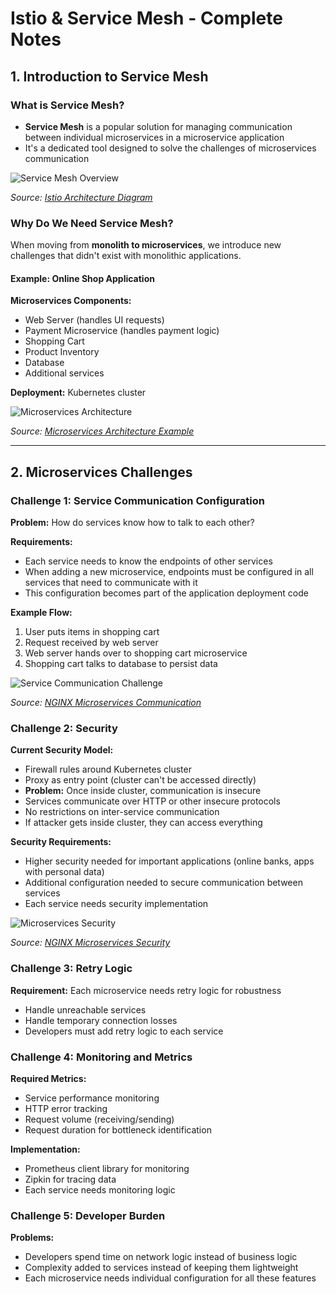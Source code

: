 # Istio & Service Mesh - Complete Notes

## 1. Introduction to Service Mesh

### What is Service Mesh?
- **Service Mesh** is a popular solution for managing communication between individual microservices in a microservice application
- It's a dedicated tool designed to solve the challenges of microservices communication

![Service Mesh Overview](https://istio.io/latest/docs/ops/deployment/architecture/arch.svg)

*Source: [Istio Architecture Diagram](https://istio.io/latest/docs/ops/deployment/architecture/)*

### Why Do We Need Service Mesh?

When moving from **monolith to microservices**, we introduce new challenges that didn't exist with monolithic applications.

#### Example: Online Shop Application
**Microservices Components:**
- Web Server (handles UI requests)
- Payment Microservice (handles payment logic)
- Shopping Cart
- Product Inventory
- Database
- Additional services

**Deployment:** Kubernetes cluster

![Microservices Architecture](https://miro.medium.com/max/1400/1*2lJcXq1mYU1B5iM2TjE2TQ.png)

*Source: [Microservices Architecture Example](https://medium.com/@madhukaudantha/microservices-architecture-2e713e9760a1)*

---

## 2. Microservices Challenges

### Challenge 1: Service Communication Configuration
**Problem:** How do services know how to talk to each other?

**Requirements:**
- Each service needs to know the endpoints of other services
- When adding a new microservice, endpoints must be configured in all services that need to communicate with it
- This configuration becomes part of the application deployment code

**Example Flow:**
1. User puts items in shopping cart
2. Request received by web server
3. Web server hands over to shopping cart microservice
4. Shopping cart talks to database to persist data

![Service Communication Challenge](https://www.nginx.com/wp-content/uploads/2018/08/NGINX-Microservices-Architecture-1.png)

*Source: [NGINX Microservices Communication](https://www.nginx.com/blog/building-microservices-using-an-api-gateway/)*

### Challenge 2: Security
**Current Security Model:**
- Firewall rules around Kubernetes cluster
- Proxy as entry point (cluster can't be accessed directly)
- **Problem:** Once inside cluster, communication is insecure
- Services communicate over HTTP or other insecure protocols
- No restrictions on inter-service communication
- If attacker gets inside cluster, they can access everything

**Security Requirements:**
- Higher security needed for important applications (online banks, apps with personal data)
- Additional configuration needed to secure communication between services
- Each service needs security implementation

![Microservices Security](https://www.nginx.com/wp-content/uploads/2018/08/NGINX-Microservices-Architecture-2.png)

*Source: [NGINX Microservices Security](https://www.nginx.com/blog/building-microservices-inter-process-communication/)*

### Challenge 3: Retry Logic
**Requirement:** Each microservice needs retry logic for robustness
- Handle unreachable services
- Handle temporary connection losses
- Developers must add retry logic to each service

### Challenge 4: Monitoring and Metrics
**Required Metrics:**
- Service performance monitoring
- HTTP error tracking
- Request volume (receiving/sending)
- Request duration for bottleneck identification

**Implementation:**
- Prometheus client library for monitoring
- Zipkin for tracing data
- Each service needs monitoring logic

### Challenge 5: Developer Burden
**Problems:**
- Developers spend time on network logic instead of business logic
- Complexity added to services instead of keeping them lightweight
- Each microservice needs individual configuration for all these features 